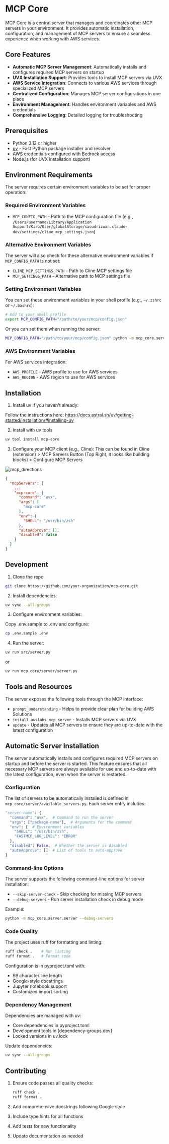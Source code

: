 # MCP Core

MCP Core is a central server that manages and coordinates other MCP servers in your environment. It provides automatic installation, configuration, and management of MCP servers to ensure a seamless experience when working with AWS services.

## Core Features

- **Automatic MCP Server Management**: Automatically installs and configures required MCP servers on startup
- **UVX Installation Support**: Provides tools to install MCP servers via UVX
- **AWS Service Integration**: Connects to various AWS services through specialized MCP servers
- **Centralized Configuration**: Manages MCP server configurations in one place
- **Environment Management**: Handles environment variables and AWS credentials
- **Comprehensive Logging**: Detailed logging for troubleshooting

## Prerequisites

- Python 3.12 or higher
- [uv](https://github.com/astral-sh/uv) - Fast Python package installer and resolver
- AWS credentials configured with Bedrock access
- Node.js (for UVX installation support)

## Environment Requirements

The server requires certain environment variables to be set for proper operation:

### Required Environment Variables

- `MCP_CONFIG_PATH` - Path to the MCP configuration file (e.g., `/Users/username/Library/Application Support/Kiro/User/globalStorage/saoudrizwan.claude-dev/settings/cline_mcp_settings.json`)

### Alternative Environment Variables

The server will also check for these alternative environment variables if `MCP_CONFIG_PATH` is not set:

- `CLINE_MCP_SETTINGS_PATH` - Path to Cline MCP settings file
- `MCP_SETTINGS_PATH` - Alternative path to MCP settings file

### Setting Environment Variables

You can set these environment variables in your shell profile (e.g., `~/.zshrc` or `~/.bashrc`):

```bash
# Add to your shell profile
export MCP_CONFIG_PATH="/path/to/your/mcp/config.json"
```

Or you can set them when running the server:

```bash
MCP_CONFIG_PATH="/path/to/your/mcp/config.json" python -m mcp_core.server.server
```

### AWS Environment Variables

For AWS services integration:

- `AWS_PROFILE` - AWS profile to use for AWS services
- `AWS_REGION` - AWS region to use for AWS services

## Installation

1. Install uv if you haven't already:

Follow the instructions here: <https://docs.astral.sh/uv/getting-started/installation/#installing-uv>

2. Install with uv tools
  
```bash
uv tool install mcp-core
```

3. Configure your MCP client (e.g., Cline):
This can be found in Cline (extension) > MCP Servers Button (Top Right, it looks like building blocks) > Configure MCP Servers

![mcp_directions](screenshot_settings.png)


```json
{
  "mcpServers": {
    ...
    "mcp-core": {
      "command": "uvx",
      "args": [
        "mcp-core"
      ],
      "env": {
        "SHELL": "/usr/bin/zsh"
      },
      "autoApprove": [],
      "disabled": false
    }
  }
}
```

## Development

1. Clone the repo:

```bash
git clone https://github.com/your-organization/mcp-core.git
```

2. Install dependencies:

```bash
uv sync --all-groups
```

3. Configure environment variables:

Copy .env.sample to .env and configure:

```bash
cp .env.sample .env
```

4. Run the server:

```bash
uv run src/server.py
```

or 

```bash
uv run mcp_core/server/server.py
```

## Tools and Resources

The server exposes the following tools through the MCP interface:

- `prompt_understanding` - Helps to provide clear plan for building AWS Solutions
- `install_awslabs_mcp_server` - Installs MCP servers via UVX
- `update` - Updates all MCP servers to ensure they are up-to-date with the latest configuration

## Automatic Server Installation

The server automatically installs and configures required MCP servers on startup and before the server is started. This feature ensures that all necessary MCP servers are always available for use and up-to-date with the latest configuration, even when the server is restarted.

### Configuration

The list of servers to be automatically installed is defined in `mcp_core/server/available_servers.py`. Each server entry includes:

```python
"server-name": {
  "command": "uvx",  # Command to run the server
  "args": ["package-name"],  # Arguments for the command
  "env": {  # Environment variables
    "SHELL": "/usr/bin/zsh",
    "FASTMCP_LOG_LEVEL": "ERROR"
  },
  "disabled": False,  # Whether the server is disabled
  "autoApprove": []  # List of tools to auto-approve
}
```

### Command-line Options

The server supports the following command-line options for server installation:

- `--skip-server-check` - Skip checking for missing MCP servers
- `--debug-servers` - Run server installation check in debug mode

Example:

```bash
python -m mcp_core.server.server --debug-servers
```

### Code Quality

The project uses ruff for formatting and linting:

```bash
ruff check .    # Run linting
ruff format .   # Format code
```

Configuration is in pyproject.toml with:

- 99 character line length
- Google-style docstrings
- Jupyter notebook support
- Customized import sorting

### Dependency Management

Dependencies are managed with uv:

- Core dependencies in pyproject.toml
- Development tools in [dependency-groups.dev]
- Locked versions in uv.lock

Update dependencies:

```bash
uv sync --all-groups
```

## Contributing

1. Ensure code passes all quality checks:

   ```bash
   ruff check .
   ruff format .
   ```

2. Add comprehensive docstrings following Google style
3. Include type hints for all functions
4. Add tests for new functionality
5. Update documentation as needed